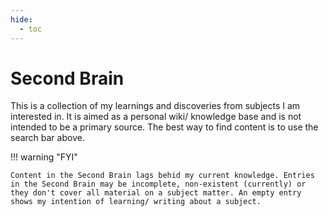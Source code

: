 ```yaml
---
hide:
  - toc
---
```

# Second Brain

This is a collection of my learnings and discoveries from subjects I am interested in. It is aimed as a personal wiki/ knowledge base and is not intended to be a primary source. The best way to find content is to use the search bar above.

!!! warning  "FYI"

    Content in the Second Brain lags behid my current knowledge. Entries in the Second Brain may be incomplete, non-existent (currently) or they don't cover all material on a subject matter. An empty entry shows my intention of learning/ writing about a subject. 
